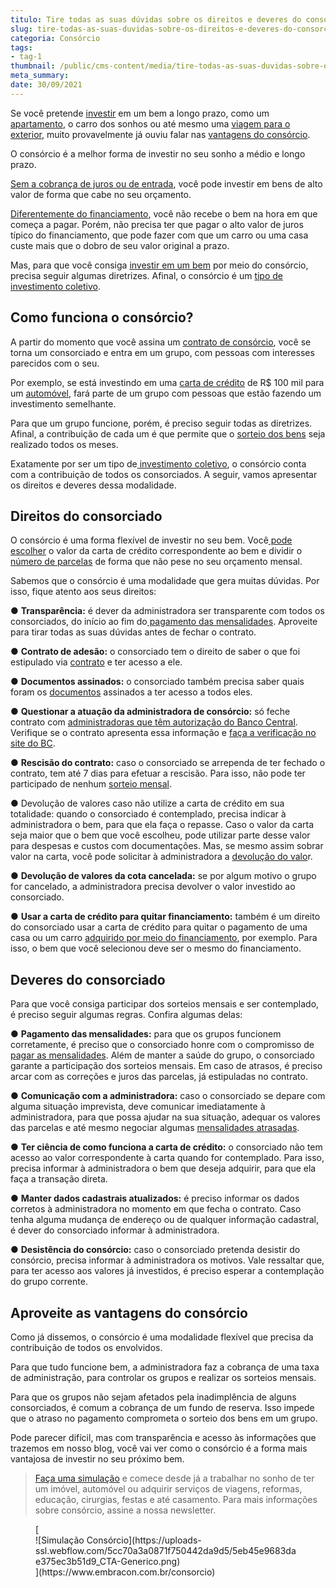 ```yaml
---
titulo: Tire todas as suas dúvidas sobre os direitos e deveres do consorciado
slug: tire-todas-as-suas-duvidas-sobre-os-direitos-e-deveres-do-consorciado
categoria: Consórcio
tags:
- tag-1
thumbnail: /public/cms-content/media/tire-todas-as-suas-duvidas-sobre-os-direitos-e-deveres-do-consorciado.png
meta_summary: 
date: 30/09/2021
---
```

Se você pretende [investir](https://www.embracon.com.br/blog/8-motivos-que-comprovam-que-consorcio-e-investimento) em um bem a longo prazo, como um [apartamento](https://www.embracon.com.br/blog/como-comprar-um-apartamento), o carro dos sonhos ou até mesmo uma [viagem para o exterior](https://www.embracon.com.br/blog/conheca-5-formas-para-pagar-uma-viagem-e-escolha-a-melhor-para-voce), muito provavelmente já ouviu falar nas [vantagens do consórcio](https://www.embracon.com.br/blog/confira-10-vantagens-indiscutiveis-do-consorcio).

O consórcio é a melhor forma de investir no seu sonho a médio e longo prazo.

[Sem a cobrança de juros ou de entrada](https://www.embracon.com.br/blog/consorcio-nao-tem-juros-entenda), você pode investir em bens de alto valor de forma que cabe no seu orçamento.

[Diferentemente do financiamento](https://www.embracon.com.br/blog/sabe-a-diferenca-entre-consorcio-e-financiamento-a-gente-te-conta), você não recebe o bem na hora em que começa a pagar. Porém, não precisa ter que pagar o alto valor de juros típico do financiamento, que pode fazer com que um carro ou uma casa custe mais que o dobro de seu valor original a prazo.

Mas, para que você consiga [investir em um bem](https://www.embracon.com.br/blog/quais-sao-os-melhores-tipos-de-investimentos-atualmente-confira) por meio do consórcio, precisa seguir algumas diretrizes. Afinal, o consórcio é um [tipo de investimento coletivo](https://www.embracon.com.br/blog/economia-colaborativa-saiba-tudo-sobre-o-assunto).

Como funciona o consórcio?
--------------------------

A partir do momento que você assina um [contrato de consórcio](https://www.embracon.com.br/blog/saiba-o-que-avaliar-antes-de-assinar-um-contrato-de-consorcio), você se torna um consorciado e entra em um grupo, com pessoas com interesses parecidos com o seu.

Por exemplo, se está investindo em uma [carta de crédito](https://www.embracon.com.br/conhecaoconsorcio/o-que-e-carta-de-credito) de R$ 100 mil para um [automóvel](https://www.embracon.com.br/consorcio-de-carros), fará parte de um grupo com pessoas que estão fazendo um investimento semelhante.

Para que um grupo funcione, porém, é preciso seguir todas as diretrizes. Afinal, a contribuição de cada um é que permite que o [sorteio dos bens](https://www.embracon.com.br/blog/assembleia-de-consorcio-como-funciona) seja realizado todos os meses.

Exatamente por ser um tipo de[ investimento coletivo](https://www.embracon.com.br/blog/economia-colaborativa-saiba-tudo-sobre-o-assunto), o consórcio conta com a contribuição de todos os consorciados. A seguir, vamos apresentar os direitos e deveres dessa modalidade.

Direitos do consorciado
-----------------------

O consórcio é uma forma flexível de investir no seu bem. Você[ pode escolher](https://www.embracon.com.br/blog/voce-conhece-todos-os-tipos-de-consorcio) o valor da carta de crédito correspondente ao bem e dividir o [número de parcelas](https://www.embracon.com.br/conhecaoconsorcio/as-parcelas-mensais-podem-ser-reajustadas) de forma que não pese no seu orçamento mensal.

Sabemos que o consórcio é uma modalidade que gera muitas dúvidas. Por isso, fique atento aos seus direitos:

● **Transparência:** é dever da administradora ser transparente com todos os consorciados, do início ao fim do[ pagamento das mensalidades](https://www.embracon.com.br/blog/11-coisas-que-voce-precisa-saber-sobre-a-parcela-do-consorcio). Aproveite para tirar todas as suas dúvidas antes de fechar o contrato.

● **Contrato de adesão:** o consorciado tem o direito de saber o que foi estipulado via [contrato](https://www.embracon.com.br/blog/saiba-o-que-avaliar-antes-de-assinar-um-contrato-de-consorcio) e ter acesso a ele.

● **Documentos assinados:** o consorciado também precisa saber quais foram os [documentos](https://www.embracon.com.br/blog/documentacao-para-consorcio-tire-suas-principais-duvidas) assinados a ter acesso a todos eles.

● **Questionar a atuação da administradora de consórcio:** só feche contrato com [administradoras que têm autorização do Banco Central](https://www.embracon.com.br/blog/saiba-como-evitar-as-fraudes-no-consorcio). Verifique se o contrato apresenta essa informação e [faça a verificação no site do BC](https://www.bcb.gov.br/acessoinformacao/legado?url=https:%2F%2Fwww4.bcb.gov.br%2Ffis%2Fcosif%2Frest%2Fbuscar-instituicoes.asp).

● **Rescisão do contrato:** caso o consorciado se arrependa de ter fechado o contrato, tem até 7 dias para efetuar a rescisão. Para isso, não pode ter participado de nenhum [sorteio mensal](https://www.embracon.com.br/blog/assembleia-de-consorcio-como-funciona).

● Devolução de valores caso não utilize a carta de crédito em sua totalidade: quando o consorciado é contemplado, precisa indicar à administradora o bem, para que ela faça o repasse. Caso o valor da carta seja maior que o bem que você escolheu, pode utilizar parte desse valor para despesas e custos com documentações. Mas, se mesmo assim sobrar valor na carta, você pode solicitar à administradora a [devolução do valo](https://www.embracon.com.br/blog/devolucao-de-valores)r.

● **Devolução de valores da cota cancelada:** se por algum motivo o grupo for cancelado, a administradora precisa devolver o valor investido ao consorciado.

● **Usar a carta de crédito para quitar financiamento:** também é um direito do consorciado usar a carta de crédito para quitar o pagamento de uma casa ou um carro [adquirido por meio do financiamento](https://www.embracon.com.br/blog/como-e-por-que-usar-o-consorcio-para-quitar-um-financiamento), por exemplo. Para isso, o bem que você selecionou deve ser o mesmo do financiamento.

Deveres do consorciado
----------------------

Para que você consiga participar dos sorteios mensais e ser contemplado, é preciso seguir algumas regras. Confira algumas delas:

● **Pagamento das mensalidades:** para que os grupos funcionem corretamente, é preciso que o consorciado honre com o compromisso de [pagar as mensalidades](https://www.embracon.com.br/blog/como-e-feito-o-pagamento-da-parcela-do-consorcio). Além de manter a saúde do grupo, o consorciado garante a participação dos sorteios mensais. Em caso de atrasos, é preciso arcar com as correções e juros das parcelas, já estipuladas no contrato.

● **Comunicação com a administradora:** caso o consorciado se depare com alguma situação imprevista, deve comunicar imediatamente à administradora, para que possa ajudar na sua situação, adequar os valores das parcelas e até mesmo negociar algumas [mensalidades atrasadas](https://www.embracon.com.br/conhecaoconsorcio/como-resolver-o-atraso-no-pagamento-das-parcelas).

● **Ter ciência de como funciona a carta de crédito:** o consorciado não tem acesso ao valor correspondente à carta quando for contemplado. Para isso, precisa informar à administradora o bem que deseja adquirir, para que ela faça a transação direta.

● **Manter dados cadastrais atualizados:** é preciso informar os dados corretos à administradora no momento em que fecha o contrato. Caso tenha alguma mudança de endereço ou de qualquer informação cadastral, é dever do consorciado informar à administradora.

● **Desistência do consórcio:** caso o consorciado pretenda desistir do consórcio, precisa informar à administradora os motivos. Vale ressaltar que, para ter acesso aos valores já investidos, é preciso esperar a contemplação do grupo corrente.

Aproveite as vantagens do consórcio
-----------------------------------

Como já dissemos, o consórcio é uma modalidade flexível que precisa da contribuição de todos os envolvidos.

Para que tudo funcione bem, a administradora faz a cobrança de uma taxa de administração, para controlar os grupos e realizar os sorteios mensais.

Para que os grupos não sejam afetados pela inadimplência de alguns consorciados, é comum a cobrança de um fundo de reserva. Isso impede que o atraso no pagamento comprometa o sorteio dos bens em um grupo.

Pode parecer difícil, mas com transparência e acesso às informações que trazemos em nosso blog, você vai ver como o consórcio é a forma mais vantajosa de investir no seu próximo bem.

> [Faça uma simulação](https://www.embracon.com.br/) e comece desde já a trabalhar no sonho de ter um imóvel, automóvel ou adquirir serviços de viagens, reformas, educação, cirurgias, festas e até casamento. Para mais informações sobre consórcio, assine a nossa newsletter.

<figure class="w-richtext-figure-type-image w-richtext-align-center">[<div>![Simulação Consórcio](https://uploads-ssl.webflow.com/5cc70a3a0871f750442da9d5/5eb45e9683dae375ec3b51d9_CTA-Generico.png)</div>](https://www.embracon.com.br/consorcio)</figure>
